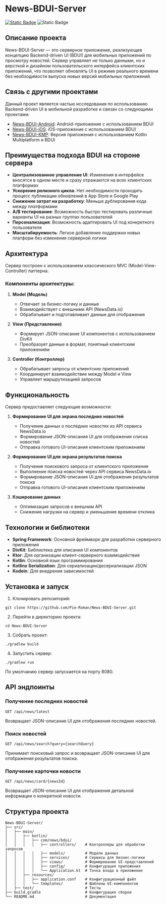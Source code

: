 # News-BDUI-Server

[![Static Badge](https://img.shields.io/badge/divkit-orange)](https://github.com/divkit/divkit) ![Static Badge](https://img.shields.io/badge/spring-green)

## Описание проекта

News-BDUI-Server — это серверное приложение, реализующее концепцию Backend-driven UI (BDUI) для мобильных приложений по просмотру новостей. Сервер управляет не только данными, но и версткой и дизайном пользовательского интерфейса клиентских приложений, что позволяет обновлять UI в режиме реального времени без необходимости выпуска новых версий мобильных приложений.

## Связь с другими проектами

Данный проект является частью исследования по использованию Backend-driven UI в мобильной разработке и связан со следующими проектами:

- [News-BDUI-Android](https://github.com/Pie-Roman/News-BDUI-Android): Android-приложение с использованием BDUI
- [News-BDUI-iOS](https://github.com/Pie-Roman/News-BDUI-Ios): iOS-приложение с использованием BDUI
- [News-BDUI-KMP](https://github.com/Pie-Roman/News-BDUI-KMP): Версия приложения с использованием Kotlin Multiplatform и BDUI

## Преимущества подхода BDUI на стороне сервера

- **Централизованное управление UI**: Изменения в интерфейсе вносятся в одном месте и сразу отражаются на всех клиентских платформах
- **Ускорение релизного цикла**: Нет необходимости проходить процесс публикации обновлений в App Store и Google Play
- **Снижение затрат на разработку**: Меньше дублирования кода между платформами
- **A/B тестирование**: Возможность быстро тестировать различные варианты UI на разных группах пользователей
- **Персонализация**: Возможность адаптировать UI под конкретного пользователя
- **Масштабируемость**: Легкое добавление поддержки новых платформ без изменения серверной логики

## Архитектура

Сервер построен с использованием классического MVC (Model-View-Controller) паттерна:

### Компоненты архитектуры:

1. **Model (Модель)**
   - Отвечает за бизнес-логику и данные
   - Взаимодействует с внешними API (NewsData.io)
   - Обрабатывает и подготавливает данные для отображения

2. **View (Представление)**
   - Формирует JSON-описание UI компонентов с использованием DivKit
   - Преобразует данные в формат, понятный клиентским приложениям

3. **Controller (Контроллер)**
   - Обрабатывает запросы от клиентских приложений
   - Координирует взаимодействие между Model и View
   - Управляет маршрутизацией запросов

## Функциональность

Сервер предоставляет следующие возможности:

1. **Формирование UI для экрана последних новостей**
   - Получение данных о последних новостях из API сервиса NewsData.io
   - Формирование JSON-описания UI для отображения списка новостей
   - Отправка готового UI-описания клиентским приложениям

2. **Формирование UI для экрана результатов поиска**
   - Получение поискового запроса от клиентского приложения
   - Выполнение поиска новостей через API сервиса NewsData.io
   - Формирование JSON-описания UI для отображения результатов поиска
   - Отправка готового UI-описания клиентским приложениям

3. **Кэширование данных**
   - Оптимизация запросов к внешним API
   - Снижение нагрузки на сервер и уменьшение времени отклика

## Технологии и библиотеки

- **Spring Framework**: Основной фреймворк для разработки серверного приложения
- **DivKit**: Библиотека для описания UI компонентов
- **Ktor**: Для организации клиент-серверного взаимодействия
- **Kotlin**: Основной язык программирования
- **Kotlinx Serialization**: Для сериализации/десериализации JSON
- **Kodein**: Для внедрения зависимостей

## Установка и запуск

1. Клонировать репозиторий:
```
git clone https://github.com/Pie-Roman/News-BDUI-Server.git
```

2. Перейти в директорию проекта:
```
cd News-BDUI-Server
```

3. Собрать проект:
```
./gradlew build
```

4. Запустить сервер:
```
./gradlew run
```

По умолчанию сервер запускается на порту 8080.

## API эндпоинты

### Получение последних новостей
```
GET /api/news/latest
```
Возвращает JSON-описание UI для отображения последних новостей.

### Поиск новостей
```
GET /api/news/search?query={searchQuery}
```
Принимает поисковый запрос и возвращает JSON-описание UI для отображения результатов поиска.

### Получение карточки новости
```
GET /api/news/card/{newsId}
```
Возвращает JSON-описание UI для отображения детальной информации о конкретной новости.

## Структура проекта

```
News-BDUI-Server/
├── src/
│   ├── main/
│   │   ├── kotlin/
│   │   │   ├── com/news/bdui/
│   │   │   │   ├── controllers/    # Контроллеры для обработки запросов
│   │   │   │   ├── models/         # Модели данных
│   │   │   │   ├── services/       # Сервисы для бизнес-логики
│   │   │   │   ├── views/          # Формирование UI-представлений
│   │   │   │   ├── config/         # Конфигурация приложения
│   │   │   │   └── Application.kt  # Точка входа в приложение
│   │   ├── resources/
│   │   │   ├── application.conf    # Конфигурационный файл
│   │   │   └── templates/          # Шаблоны UI-компонентов
│   ├── test/                       # Тесты
├── build.gradle                    # Конфигурация сборки
└── README.md                       # Документация
```
